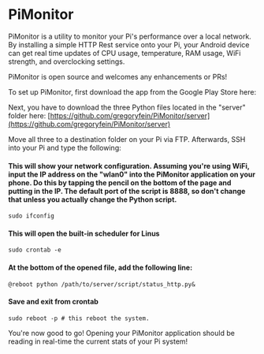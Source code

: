 # PiMonitor

PiMonitor is a utility to monitor your Pi's performance over a local network.  By installing a simple HTTP Rest service onto your Pi, your Android device can get real time updates of CPU usage, temperature, RAM usage, WiFi strength, and overclocking settings.

PiMonitor is open source and welcomes any enhancements or PRs!

To set up PiMonitor, first download the app from the Google Play Store here:

Next, you have to download the three Python files located in the "server" folder here:
[https://github.com/gregoryfein/PiMonitor/server](https://github.com/gregoryfein/PiMonitor/server)

Move all three to a destination folder on your Pi via FTP.  Afterwards, SSH into your Pi and type the following:

#### This will show your network configuration.  Assuming you're using WiFi, input the IP address on the "wlan0" into the PiMonitor application on your phone.  Do this by tapping the pencil on the bottom of the page and putting in the IP.  The default port of the script is 8888, so don't change that unless you actually change the Python script.
```
sudo ifconfig 
```

#### This will open the built-in scheduler for Linus
```
sudo crontab -e 
```

#### At the bottom of the opened file, add the following line:
```
@reboot python /path/to/server/script/status_http.py&
```

#### Save and exit from crontab
```
sudo reboot -p # this reboot the system.
```

You're now good to go!  Opening your PiMonitor application should be reading in real-time the current stats of your Pi system!

